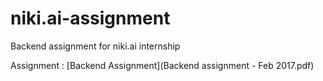 # niki.ai-assignment
Backend assignment for niki.ai internship

Assignment : [Backend Assignment](Backend assignment - Feb 2017.pdf)

